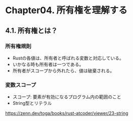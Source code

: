 # Chapter04. 所有権を理解する
## 4.1. 所有権とは？
### 所有権規則
* Rustの各値は、所有者と呼ばれる変数と対応している。
* いかなる時も所有者は一つである。
* 所有者がスコープから外れたら、値は破棄される。
### 変数スコープ
* スコープ: 要素が有効になるプログラム内の範囲のこと
* String型とリテラル

https://zenn.dev/toga/books/rust-atcoder/viewer/23-string